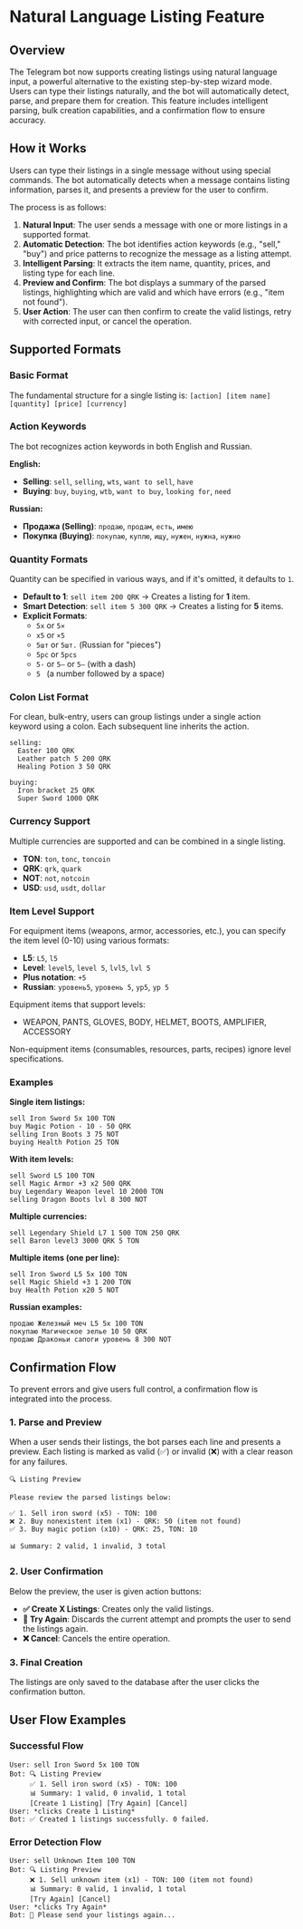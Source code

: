 # Natural Language Listing Feature

## Overview

The Telegram bot now supports creating listings using natural language input, a powerful alternative to the existing step-by-step wizard mode. Users can type their listings naturally, and the bot will automatically detect, parse, and prepare them for creation. This feature includes intelligent parsing, bulk creation capabilities, and a confirmation flow to ensure accuracy.

## How it Works

Users can type their listings in a single message without using special commands. The bot automatically detects when a message contains listing information, parses it, and presents a preview for the user to confirm.

The process is as follows:
1.  **Natural Input**: The user sends a message with one or more listings in a supported format.
2.  **Automatic Detection**: The bot identifies action keywords (e.g., "sell," "buy") and price patterns to recognize the message as a listing attempt.
3.  **Intelligent Parsing**: It extracts the item name, quantity, prices, and listing type for each line.
4.  **Preview and Confirm**: The bot displays a summary of the parsed listings, highlighting which are valid and which have errors (e.g., "item not found").
5.  **User Action**: The user can then confirm to create the valid listings, retry with corrected input, or cancel the operation.

## Supported Formats

### Basic Format
The fundamental structure for a single listing is:
`[action] [item name] [quantity] [price] [currency]`

### Action Keywords
The bot recognizes action keywords in both English and Russian.

**English:**
*   **Selling**: `sell`, `selling`, `wts`, `want to sell`, `have`
*   **Buying**: `buy`, `buying`, `wtb`, `want to buy`, `looking for`, `need`

**Russian:**
*   **Продажа (Selling)**: `продаю`, `продам`, `есть`, `имею`
*   **Покупка (Buying)**: `покупаю`, `куплю`, `ищу`, `нужен`, `нужна`, `нужно`

### Quantity Formats
Quantity can be specified in various ways, and if it's omitted, it defaults to `1`.

*   **Default to 1**: `sell item 200 QRK` → Creates a listing for **1** item.
*   **Smart Detection**: `sell item 5 300 QRK` → Creates a listing for **5** items.
*   **Explicit Formats**:
    *   `5x` or `5×`
    *   `x5` or `×5`
    *   `5шт` or `5шт.` (Russian for "pieces")
    *   `5pc` or `5pcs`
    *   `5-` or `5–` or `5—` (with a dash)
    *   `5 ` (a number followed by a space)

### Colon List Format
For clean, bulk-entry, users can group listings under a single action keyword using a colon. Each subsequent line inherits the action.
```
selling:
  Easter 100 QRK
  Leather patch 5 200 QRK
  Healing Potion 3 50 QRK

buying:
  Iron bracket 25 QRK
  Super Sword 1000 QRK
```

### Currency Support
Multiple currencies are supported and can be combined in a single listing.
*   **TON**: `ton`, `tonc`, `toncoin`
*   **QRK**: `qrk`, `quark`
*   **NOT**: `not`, `notcoin`
*   **USD**: `usd`, `usdt`, `dollar`

### Item Level Support
For equipment items (weapons, armor, accessories, etc.), you can specify the item level (0-10) using various formats:
*   **L5**: `L5`, `l5`
*   **Level**: `level5`, `level 5`, `lvl5`, `lvl 5`
*   **Plus notation**: `+5`
*   **Russian**: `уровень5`, `уровень 5`, `ур5`, `ур 5`

Equipment items that support levels:
- WEAPON, PANTS, GLOVES, BODY, HELMET, BOOTS, AMPLIFIER, ACCESSORY

Non-equipment items (consumables, resources, parts, recipes) ignore level specifications.

### Examples

**Single item listings:**
```
sell Iron Sword 5x 100 TON
buy Magic Potion - 10 - 50 QRK
selling Iron Boots 3 75 NOT
buying Health Potion 25 TON
```

**With item levels:**
```
sell Sword L5 100 TON
sell Magic Armor +3 x2 500 QRK
buy Legendary Weapon level 10 2000 TON
selling Dragon Boots lvl 8 300 NOT
```

**Multiple currencies:**
```
sell Legendary Shield L7 1 500 TON 250 QRK
sell Baron level3 3000 QRK 5 TON
```

**Multiple items (one per line):**
```
sell Iron Sword L5 5x 100 TON
sell Magic Shield +3 1 200 TON  
buy Health Potion x20 5 NOT
```

**Russian examples:**
```
продаю Железный меч L5 5x 100 TON
покупаю Магическое зелье 10 50 QRK
продаю Драконьи сапоги уровень 8 300 NOT
```

## Confirmation Flow

To prevent errors and give users full control, a confirmation flow is integrated into the process.

### 1. Parse and Preview
When a user sends their listings, the bot parses each line and presents a preview. Each listing is marked as valid (✅) or invalid (❌) with a clear reason for any failures.

```
🔍 Listing Preview

Please review the parsed listings below:

✅ 1. Sell iron sword (x5) - TON: 100
❌ 2. Buy nonexistent item (x1) - QRK: 50 (item not found)
✅ 3. Buy magic potion (x10) - QRK: 25, TON: 10

📊 Summary: 2 valid, 1 invalid, 3 total
```

### 2. User Confirmation
Below the preview, the user is given action buttons:
*   **✅ Create X Listings**: Creates only the valid listings.
*   **🔄 Try Again**: Discards the current attempt and prompts the user to send the listings again.
*   **❌ Cancel**: Cancels the entire operation.

### 3. Final Creation
The listings are only saved to the database after the user clicks the confirmation button.

## User Flow Examples

### Successful Flow
```
User: sell Iron Sword 5x 100 TON
Bot: 🔍 Listing Preview
     ✅ 1. Sell iron sword (x5) - TON: 100
     📊 Summary: 1 valid, 0 invalid, 1 total
     [Create 1 Listing] [Try Again] [Cancel]
User: *clicks Create 1 Listing*
Bot: ✅ Created 1 listings successfully. 0 failed.
```

### Error Detection Flow
```
User: sell Unknown Item 100 TON
Bot: 🔍 Listing Preview
     ❌ 1. Sell unknown item (x1) - TON: 100 (item not found)
     📊 Summary: 0 valid, 1 invalid, 1 total
     [Try Again] [Cancel]
User: *clicks Try Again*
Bot: 📝 Please send your listings again...
```
